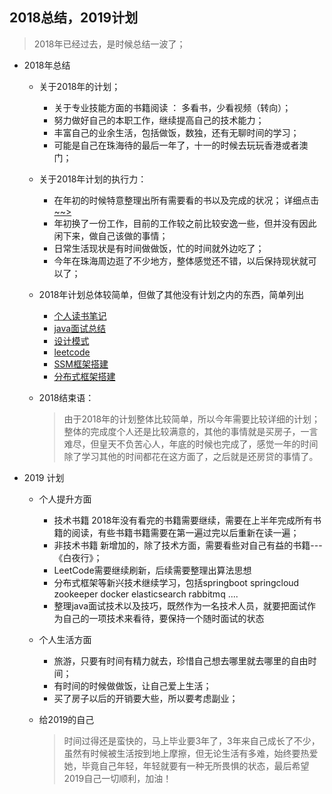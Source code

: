 ## 2018总结，2019计划

> 2018年已经过去，是时候总结一波了；

* 2018年总结

  - 关于2018年的计划；

    * 关于专业技能方面的书籍阅读 ： 多看书，少看视频（转向）；
    * 努力做好自己的本职工作，继续提高自己的技术能力；
    * 丰富自己的业余生活，包括做饭，数独，还有无聊时间的学习；
    * 可能是自己在珠海待的最后一年了，十一的时候去玩玩香港或者澳门；

  - 关于2018年计划的执行力：

    - 在年初的时候特意整理出所有需要看的书以及完成的状况；  详细点击[~~>](https://github.com/havenBoy/java-book-notes)
    - 年初换了一份工作，目前的工作较之前比较安逸一些，但并没有因此闲下来，做自己该做的事情；
    - 日常生活现状是有时间做做饭，忙的时间就外边吃了；
    - 今年在珠海周边逛了不少地方，整体感觉还不错，以后保持现状就可以了；

  - 2018年计划总体较简单，但做了其他没有计划之内的东西，简单列出

    - [个人读书笔记](https://github.com/havenBoy/java-book-notes)
    - [java面试总结](https://github.com/havenBoy/havenboy-java-Interview)
    - [设计模式](https://github.com/havenBoy/Design-Pattern)
    - [leetcode](https://github.com/havenBoy/LeetCode)
    - [SSM框架搭建](https://github.com/havenBoy/ssm-all)
    - [分布式框架搭建](https://github.com/havenBoy/spring-cloud)

  - 2018结束语：

    > ​        由于2018年的计划整体比较简单，所以今年需要比较详细的计划；整体的完成度个人还是比较满意的，其他的事情就是买房子，一言难尽，但皇天不负苦心人，年底的时候也完成了，感觉一年的时间除了学习其他的时间都花在这方面了，之后就是还房贷的事情了。

* 2019 计划

  - 个人提升方面

    - 技术书籍    2018年没有看完的书籍需要继续，需要在上半年完成所有书籍的阅读，有些书籍书籍需要在第一遍过完以后重新在读一遍；
    - 非技术书籍   新增加的，除了技术方面，需要看些对自己有益的书籍---《白夜行》；
    - LeetCode需要继续刷新，后续需要整理出算法思想
    - 分布式框架等新兴技术继续学习，包括springboot  springcloud  zookeeper  docker  elasticsearch   rabbitmq   ....
    - 整理java面试技术以及技巧，既然作为一名技术人员，就要把面试作为自己的一项技术来看待，要保持一个随时面试的状态

  - 个人生活方面

    * 旅游，只要有时间有精力就去，珍惜自己想去哪里就去哪里的自由时间；
    * 有时间的时候做做饭，让自己爱上生活；
    * 买了房子以后的开销要大些，所以要考虑副业；

  - 给2019的自己

    > ​        时间过得还是蛮快的，马上毕业要3年了，3年来自己成长了不少，虽然有时候被生活按到地上摩擦，但无论生活有多难，始终要热爱她，毕竟自己年轻，年轻就要有一种无所畏惧的状态，最后希望2019自己一切顺利，加油！

    ​


